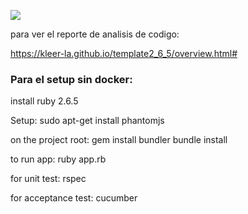 ![](https://github.com/kleer-la/template2_6_5/workflows/Ruby/badge.svg)

para ver el reporte de analisis de codigo:

https://kleer-la.github.io/template2_6_5/overview.html#


### Para el setup sin docker:

install ruby 2.6.5

Setup:
	sudo apt-get install phantomjs

on the project root:
	gem install bundler
	bundle install

to run app:
	ruby app.rb

for unit test:
	rspec

for acceptance test:
	cucumber